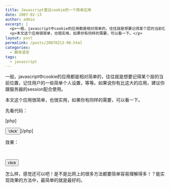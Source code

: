```yaml
---
title: Javascript里边cookie的一个简单应用
date: 2007-02-13
author: admin
excerpt: |
  <p>一般，javascript中cookie的应用都是相对简单的，往往就是想要记得某个层的当前位置，记住用户的一些简单个人设置，等等。如果说你有比这大的应用，建议你跟服务器的session配合使用。</p>
  <p>本文这个应用很简单，也很实用，如果你有同样的需要，可以看一下。</p>
layout: post
permalink: /posts/20070213-90.html
categories:
  - 脚本语言
tags:
  - javascript
---
```

一般，javascript中cookie的应用都是相对简单的，往往就是想要记得某个层的当前位置，记住用户的一些简单个人设置，等等。如果说你有比这大的应用，建议你跟服务器的session配合使用。

本文这个应用很简单，也很实用，如果你有同样的需要，可以看一下。

先看代码：

[php]<script language="JavaScript">  
<!&#8211;  
i=0;  
function sc(name,value) {  
&nbsp;i++;  
&nbsp;document.cookie = &#8216;js_var=&#8217;+i;  
}  
function gc() {  
&nbsp;document.getElementById(&#8216;v&#8217;).innerHTML=document.cookie;  
}  
//&#8211;>  
</script>  
<div id=&#8217;v&#8217;></div>  
<input type="button" value=&#8217;click&#8217; onclick="sc();gc();">[/php]

效果：

&nbsp;



<div id="v">
</div>

<input onclick="sc();gc();" type="button" value="click" />

怎么样，感觉还可以吧！是不是比网上的很多方法都要简单容易理解得多！？能实现效果的方法中，最简单的就是最好的。